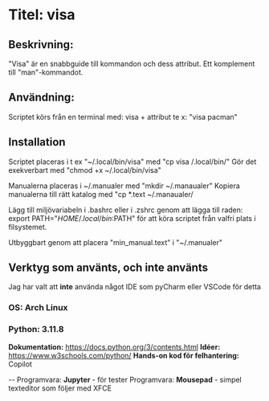 # Titel: visa

## Beskrivning:
"Visa" är en snabbguide till kommandon och dess attribut. 
Ett komplement till "man"-kommandot.

## Användning:
Scriptet körs från en terminal med: visa + attribut te x: "visa pacman"

## Installation
Scriptet placeras i t ex "~/.local/bin/visa" med "cp visa /.local/bin/"
Gör det exekverbart med "chmod +x ~/.local/bin/visa"

Manualerna placeras i ~/.manualer med "mkdir ~/.manaualer"
Kopiera manualerna till rätt katalog med "cp *.text ~/.manaualer/

Lägg till miljövariabeln i .bashrc eller i .zshrc genom att lägga till raden:
export PATH="$HOME/.local/bin:$PATH" för att köra scriptet från valfri 
 plats i filsystemet.

Utbyggbart genom att placera "min_manual.text" i "~/.manualer"

## Verktyg som använts, och inte använts
Jag har valt att **inte** använda något IDE som pyCharm eller VSCode för detta


### OS: Arch Linux
### Python: 3.11.8 

**Dokumentation:** https://docs.python.org/3/contents.html
**Idéer:** https://www.w3schools.com/python/
**Hands-on kod för felhantering:** Copilot

--
Programvara: **Jupyter** - för tester
Programvara: **Mousepad** - simpel texteditor som följer med XFCE
